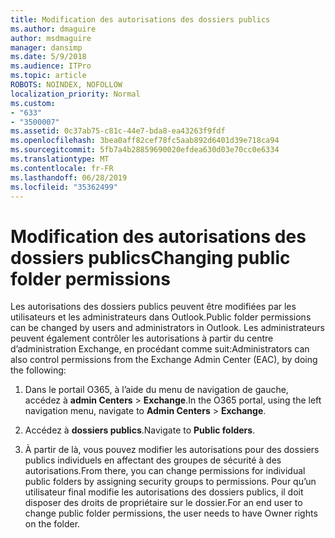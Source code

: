 ```yaml
---
title: Modification des autorisations des dossiers publics
ms.author: dmaguire
author: msdmaguire
manager: dansimp
ms.date: 5/9/2018
ms.audience: ITPro
ms.topic: article
ROBOTS: NOINDEX, NOFOLLOW
localization_priority: Normal
ms.custom:
- "633"
- "3500007"
ms.assetid: 0c37ab75-c81c-44e7-bda8-ea43263f9fdf
ms.openlocfilehash: 3bea0aff82cef78fc5aab892d6401d39e718ca94
ms.sourcegitcommit: 5fb7a4b28859690020efdea630d03e70cc0e6334
ms.translationtype: MT
ms.contentlocale: fr-FR
ms.lasthandoff: 06/28/2019
ms.locfileid: "35362499"
---
```

# <a name="changing-public-folder-permissions"></a><span data-ttu-id="7efdc-102">Modification des autorisations des dossiers publics</span><span class="sxs-lookup"><span data-stu-id="7efdc-102">Changing public folder permissions</span></span>

<span data-ttu-id="7efdc-103">Les autorisations des dossiers publics peuvent être modifiées par les utilisateurs et les administrateurs dans Outlook.</span><span class="sxs-lookup"><span data-stu-id="7efdc-103">Public folder permissions can be changed by users and administrators in Outlook.</span></span> <span data-ttu-id="7efdc-104">Les administrateurs peuvent également contrôler les autorisations à partir du centre d’administration Exchange, en procédant comme suit:</span><span class="sxs-lookup"><span data-stu-id="7efdc-104">Administrators can also control permissions from the Exchange Admin Center (EAC), by doing the following:</span></span>
  
1. <span data-ttu-id="7efdc-105">Dans le portail O365, à l’aide du menu de navigation de gauche, accédez à **admin Centers** \> **Exchange**.</span><span class="sxs-lookup"><span data-stu-id="7efdc-105">In the O365 portal, using the left navigation menu, navigate to **Admin Centers** \> **Exchange**.</span></span>

2. <span data-ttu-id="7efdc-106">Accédez à **dossiers publics**.</span><span class="sxs-lookup"><span data-stu-id="7efdc-106">Navigate to **Public folders**.</span></span>

3. <span data-ttu-id="7efdc-107">À partir de là, vous pouvez modifier les autorisations pour des dossiers publics individuels en affectant des groupes de sécurité à des autorisations.</span><span class="sxs-lookup"><span data-stu-id="7efdc-107">From there, you can change permissions for individual public folders by assigning security groups to permissions.</span></span> <span data-ttu-id="7efdc-108">Pour qu’un utilisateur final modifie les autorisations des dossiers publics, il doit disposer des droits de propriétaire sur le dossier.</span><span class="sxs-lookup"><span data-stu-id="7efdc-108">For an end user to change public folder permissions, the user needs to have Owner rights on the folder.</span></span>
